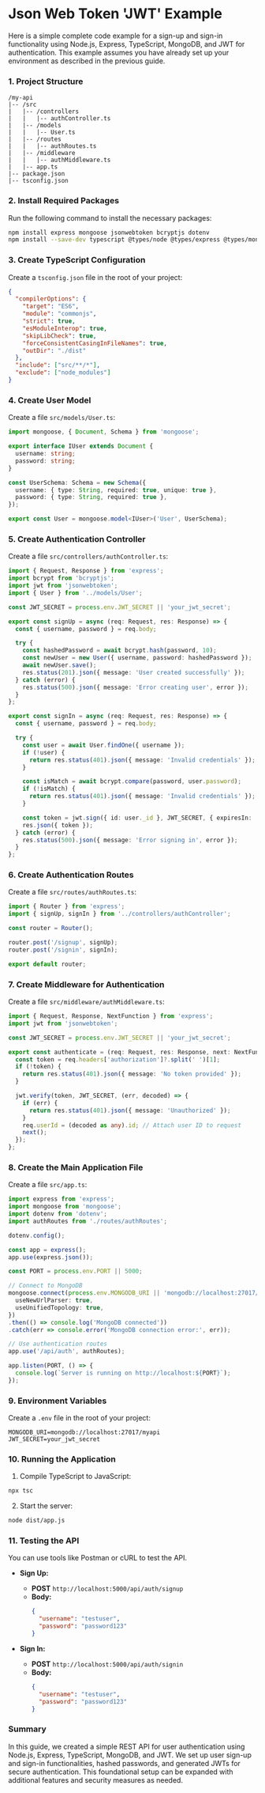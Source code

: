 # Json Web Token 'JWT' Example

Here is a simple complete code example for a sign-up and sign-in functionality using Node.js, Express, TypeScript, MongoDB, and JWT for authentication. This example assumes you have already set up your environment as described in the previous guide.

### 1. Project Structure

```
/my-api
|-- /src
|   |-- /controllers
|   |   |-- authController.ts
|   |-- /models
|   |   |-- User.ts
|   |-- /routes
|   |   |-- authRoutes.ts
|   |-- /middleware
|   |   |-- authMiddleware.ts
|   |-- app.ts
|-- package.json
|-- tsconfig.json
```

### 2. Install Required Packages

Run the following command to install the necessary packages:

```bash
npm install express mongoose jsonwebtoken bcryptjs dotenv
npm install --save-dev typescript @types/node @types/express @types/mongoose @types/jsonwebtoken @types/bcryptjs
```

### 3. Create TypeScript Configuration

Create a `tsconfig.json` file in the root of your project:

```json
{
  "compilerOptions": {
    "target": "ES6",
    "module": "commonjs",
    "strict": true,
    "esModuleInterop": true,
    "skipLibCheck": true,
    "forceConsistentCasingInFileNames": true,
    "outDir": "./dist"
  },
  "include": ["src/**/*"],
  "exclude": ["node_modules"]
}
```

### 4. Create User Model

Create a file `src/models/User.ts`:

```typescript
import mongoose, { Document, Schema } from 'mongoose';

export interface IUser extends Document {
  username: string;
  password: string;
}

const UserSchema: Schema = new Schema({
  username: { type: String, required: true, unique: true },
  password: { type: String, required: true },
});

export const User = mongoose.model<IUser>('User', UserSchema);
```

### 5. Create Authentication Controller

Create a file `src/controllers/authController.ts`:

```typescript
import { Request, Response } from 'express';
import bcrypt from 'bcryptjs';
import jwt from 'jsonwebtoken';
import { User } from '../models/User';

const JWT_SECRET = process.env.JWT_SECRET || 'your_jwt_secret';

export const signUp = async (req: Request, res: Response) => {
  const { username, password } = req.body;

  try {
    const hashedPassword = await bcrypt.hash(password, 10);
    const newUser = new User({ username, password: hashedPassword });
    await newUser.save();
    res.status(201).json({ message: 'User created successfully' });
  } catch (error) {
    res.status(500).json({ message: 'Error creating user', error });
  }
};

export const signIn = async (req: Request, res: Response) => {
  const { username, password } = req.body;

  try {
    const user = await User.findOne({ username });
    if (!user) {
      return res.status(401).json({ message: 'Invalid credentials' });
    }

    const isMatch = await bcrypt.compare(password, user.password);
    if (!isMatch) {
      return res.status(401).json({ message: 'Invalid credentials' });
    }

    const token = jwt.sign({ id: user._id }, JWT_SECRET, { expiresIn: '1h' });
    res.json({ token });
  } catch (error) {
    res.status(500).json({ message: 'Error signing in', error });
  }
};
```

### 6. Create Authentication Routes

Create a file `src/routes/authRoutes.ts`:

```typescript
import { Router } from 'express';
import { signUp, signIn } from '../controllers/authController';

const router = Router();

router.post('/signup', signUp);
router.post('/signin', signIn);

export default router;
```

### 7. Create Middleware for Authentication

Create a file `src/middleware/authMiddleware.ts`:

```typescript
import { Request, Response, NextFunction } from 'express';
import jwt from 'jsonwebtoken';

const JWT_SECRET = process.env.JWT_SECRET || 'your_jwt_secret';

export const authenticate = (req: Request, res: Response, next: NextFunction) => {
  const token = req.headers['authorization']?.split(' ')[1];
  if (!token) {
    return res.status(401).json({ message: 'No token provided' });
  }

  jwt.verify(token, JWT_SECRET, (err, decoded) => {
    if (err) {
      return res.status(401).json({ message: 'Unauthorized' });
    }
    req.userId = (decoded as any).id; // Attach user ID to request
    next();
  });
};
```

### 8. Create the Main Application File

Create a file `src/app.ts`:

```typescript
import express from 'express';
import mongoose from 'mongoose';
import dotenv from 'dotenv';
import authRoutes from './routes/authRoutes';

dotenv.config();

const app = express();
app.use(express.json());

const PORT = process.env.PORT || 5000;

// Connect to MongoDB
mongoose.connect(process.env.MONGODB_URI || 'mongodb://localhost:27017/myapi', {
  useNewUrlParser: true,
  useUnifiedTopology: true,
})
.then(() => console.log('MongoDB connected'))
.catch(err => console.error('MongoDB connection error:', err));

// Use authentication routes
app.use('/api/auth', authRoutes);

app.listen(PORT, () => {
  console.log(`Server is running on http://localhost:${PORT}`);
});
```

### 9. Environment Variables

Create a `.env` file in the root of your project:

```
MONGODB_URI=mongodb://localhost:27017/myapi
JWT_SECRET=your_jwt_secret
```

### 10. Running the Application

1. Compile TypeScript to JavaScript:

```bash
npx tsc
```

2. Start the server:

```bash
node dist/app.js
```

### 11. Testing the API

You can use tools like Postman or cURL to test the API.

- **Sign Up:**
  - **POST** `http://localhost:5000/api/auth/signup`
  - **Body:**
    ```json
    {
      "username": "testuser",
      "password": "password123"
    }
    ```

- **Sign In:**
  - **POST** `http://localhost:5000/api/auth/signin`
  - **Body:**
    ```json
    {
      "username": "testuser",
      "password": "password123"
    }
    ```

### Summary

In this guide, we created a simple REST API for user authentication using Node.js, Express, TypeScript, MongoDB, and JWT. We set up user sign-up and sign-in functionalities, hashed passwords, and generated JWTs for secure authentication. This foundational setup can be expanded with additional features and security measures as needed.
